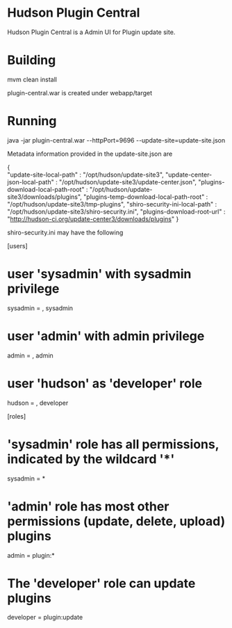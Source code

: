 Hudson Plugin Central
=====================

Hudson Plugin Central is a Admin UI for Plugin update site. 

Building
========

mvm clean install

plugin-central.war is created under webapp/target

Running
=======

java -jar plugin-central.war --httpPort=9696 --update-site=update-site.json


Metadata information provided in the update-site.json are

{  
    "update-site-local-path" : "/opt/hudson/update-site3",
    "update-center-json-local-path" : "/opt/hudson/update-site3/update-center.json",
    "plugins-download-local-path-root" : "/opt/hudson/update-site3/downloads/plugins",
    "plugins-temp-download-local-path-root" : "/opt/hudson/update-site3/tmp-plugins",
    "shiro-security-ini-local-path" : "/opt/hudson/update-site3/shiro-security.ini",
    "plugins-download-root-url" : "http://hudson-ci.org/update-center3/downloads/plugins"
}

shiro-security.ini may have the following

[users]
# user 'sysadmin' with sysadmin privilege
sysadmin = <sysadmin-password>, sysadmin

# user 'admin' with admin privilege
admin = <admin-password>, admin

# user 'hudson' as 'developer' role
hudson = <developer-password>, developer


[roles]
# 'sysadmin' role has all permissions, indicated by the wildcard '*'
sysadmin = *
# 'admin' role has most other permissions (update, delete, upload) plugins
admin = plugin:*

# The 'developer' role can update plugins
developer = plugin:update








 